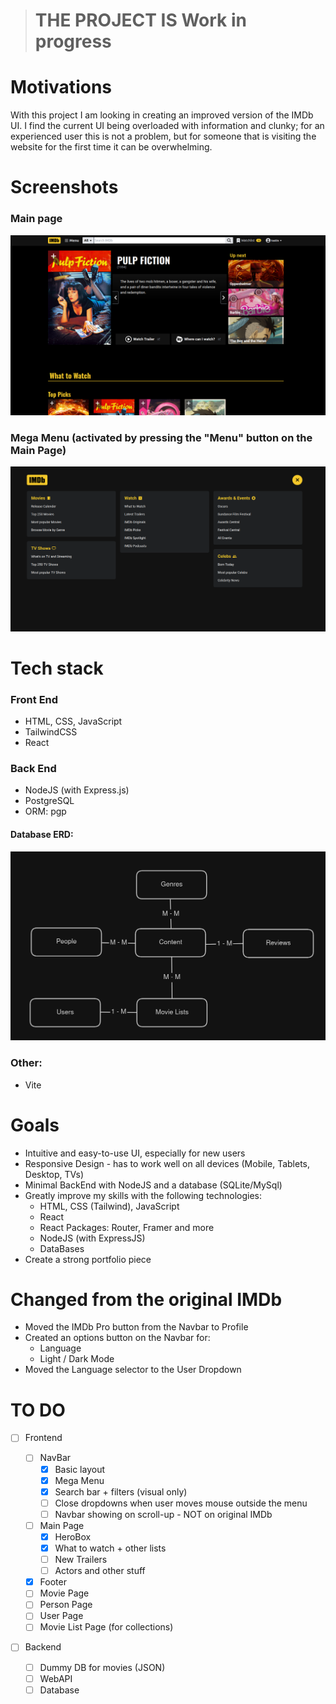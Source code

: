 > # THE PROJECT IS Work in progress

# Motivations

With this project I am looking in creating an improved version of the IMDb UI. I find the current UI being overloaded with information and clunky; for an experienced user this is not a problem, but for someone that is visiting the website for the first time it can be overwhelming.

# Screenshots

### Main page

![alt text](/docs/main_page_ss_1.png)

### Mega Menu (activated by pressing the "Menu" button on the Main Page)

![alt text](/docs/main_page_ss_2.png)

# Tech stack

### Front End

- HTML, CSS, JavaScript
- TailwindCSS
- React

### Back End

- NodeJS (with Express.js)
- PostgreSQL
- ORM: pgp

#### Database ERD:

![Database Drawing](/docs/image.png)

### Other:

- Vite

# Goals

- Intuitive and easy-to-use UI, especially for new users
- Responsive Design - has to work well on all devices (Mobile, Tablets, Desktop, TVs)
- Minimal BackEnd with NodeJS and a database (SQLite/MySql)
- Greatly improve my skills with the following technologies:
  - HTML, CSS (Tailwind), JavaScript
  - React
  - React Packages: Router, Framer and more
  - NodeJS (with ExpressJS)
  - DataBases
- Create a strong portfolio piece

# Changed from the original IMDb

- Moved the IMDb Pro button from the Navbar to Profile
- Created an options button on the Navbar for:
  - Language
  - Light / Dark Mode
- Moved the Language selector to the User Dropdown

# TO DO

- [ ] Frontend

  - [ ] NavBar
    - [x] Basic layout
    - [x] Mega Menu
    - [x] Search bar + filters (visual only)
    - [ ] Close dropdowns when user moves mouse outside the menu
    - [ ] Navbar showing on scroll-up - NOT on original IMDb
  - [ ] Main Page
    - [x] HeroBox
    - [x] What to watch + other lists
    - [ ] New Trailers
    - [ ] Actors and other stuff
  - [x] Footer
  - [ ] Movie Page
  - [ ] Person Page
  - [ ] User Page
  - [ ] Movie List Page (for collections)

- [ ] Backend
  - [ ] Dummy DB for movies (JSON)
  - [ ] WebAPI
  - [ ] Database
